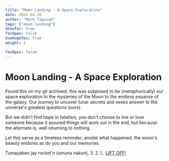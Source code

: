 ```yaml
---
title: "Moon Landing - A Space Exploration"
date: 2024-04-28
author: "Mark Taguiad"
tags: ["moon landing"]
ShowToc: true
TocOpen: false
UseHugoToc: true
weight: 2

TocOpen: false
---
```


# Moon Landing - A Space Exploration

Found this on my git archived; this was supposed to be (metaphorically) our space exploration to the mysteries of the Moon to the endless expanse of the galaxy. Our journey to uncover lunar secrets and seeks answer to the universe's greatest questions (ours). 

But we didn't find hope in fatalism, you don't choose to live or love someone because it assured things will work out in the end, but because the alternate is, well returning to nothing.

Let this serve as a timeless reminder; amidst what happened, the moon's beauty endures as do you and our memories.

Tumayaben jay rocket'n (umuna nakun), 3..2..1.. [LIFT OFF!](https://moonlanding.tagsdev.xyz)